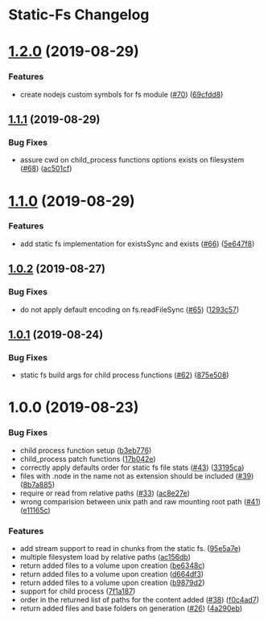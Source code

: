 # Static-Fs Changelog

# [1.2.0](https://github.com/mistic/static-fs/compare/v1.1.1...v1.2.0) (2019-08-29)


### Features

* create nodejs custom symbols for fs module ([#70](https://github.com/mistic/static-fs/issues/70)) ([69cfdd8](https://github.com/mistic/static-fs/commit/69cfdd8))

## [1.1.1](https://github.com/mistic/static-fs/compare/v1.1.0...v1.1.1) (2019-08-29)


### Bug Fixes

* assure cwd on child_process functions options exists on filesystem ([#68](https://github.com/mistic/static-fs/issues/68)) ([ac501cf](https://github.com/mistic/static-fs/commit/ac501cf))

# [1.1.0](https://github.com/mistic/static-fs/compare/v1.0.2...v1.1.0) (2019-08-29)


### Features

* add static fs implementation for existsSync and exists ([#66](https://github.com/mistic/static-fs/issues/66)) ([5e647f8](https://github.com/mistic/static-fs/commit/5e647f8))

## [1.0.2](https://github.com/mistic/static-fs/compare/v1.0.1...v1.0.2) (2019-08-27)


### Bug Fixes

* do not apply default encoding on fs.readFileSync ([#65](https://github.com/mistic/static-fs/issues/65)) ([1293c57](https://github.com/mistic/static-fs/commit/1293c57))

## [1.0.1](https://github.com/mistic/static-fs/compare/v1.0.0...v1.0.1) (2019-08-24)


### Bug Fixes

* static fs build args for child process functions ([#62](https://github.com/mistic/static-fs/issues/62)) ([875e508](https://github.com/mistic/static-fs/commit/875e508))

# 1.0.0 (2019-08-23)


### Bug Fixes

* child process function setup ([b3eb776](https://github.com/mistic/static-fs/commit/b3eb776))
* child_process patch functions ([17b042e](https://github.com/mistic/static-fs/commit/17b042e))
* correctly apply defaults order for static fs file stats ([#43](https://github.com/mistic/static-fs/issues/43)) ([33195ca](https://github.com/mistic/static-fs/commit/33195ca))
* files with .node in the name not as extension should be included ([#39](https://github.com/mistic/static-fs/issues/39)) ([8b7a885](https://github.com/mistic/static-fs/commit/8b7a885))
* require or read from relative paths ([#33](https://github.com/mistic/static-fs/issues/33)) ([ac8e27e](https://github.com/mistic/static-fs/commit/ac8e27e))
* wrong comparision between unix path and raw mounting root path ([#41](https://github.com/mistic/static-fs/issues/41)) ([e11165c](https://github.com/mistic/static-fs/commit/e11165c))


### Features

* add stream support to read in chunks from the static fs. ([95e5a7e](https://github.com/mistic/static-fs/commit/95e5a7e))
* multiple filesystem load by relative paths ([ac156db](https://github.com/mistic/static-fs/commit/ac156db))
* return added files to a volume upon creation ([be6348c](https://github.com/mistic/static-fs/commit/be6348c))
* return added files to a volume upon creation ([d664df3](https://github.com/mistic/static-fs/commit/d664df3))
* return added files to a volume upon creation ([b9879d2](https://github.com/mistic/static-fs/commit/b9879d2))
* support for child process ([7f1a187](https://github.com/mistic/static-fs/commit/7f1a187))
* order in the returned list of paths for the content added ([#38](https://github.com/mistic/static-fs/issues/38)) ([f0c4ad7](https://github.com/mistic/static-fs/commit/f0c4ad7))
* return added files and base folders on generation ([#26](https://github.com/mistic/static-fs/issues/26)) ([4a290eb](https://github.com/mistic/static-fs/commit/4a290eb))
